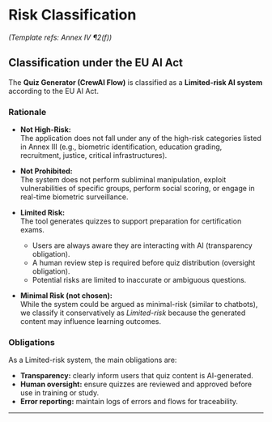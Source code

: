 # Risk Classification

*(Template refs: Annex IV ¶2(f))*  

## Classification under the EU AI Act

The **Quiz Generator (CrewAI Flow)** is classified as a **Limited-risk AI system** according to the EU AI Act.  

### Rationale

- **Not High-Risk:**  
  The application does not fall under any of the high-risk categories listed in Annex III (e.g., biometric identification, education grading, recruitment, justice, critical infrastructures).  

- **Not Prohibited:**  
  The system does not perform subliminal manipulation, exploit vulnerabilities of specific groups, perform social scoring, or engage in real-time biometric surveillance.  

- **Limited Risk:**  
  The tool generates quizzes to support preparation for certification exams.  
  - Users are always aware they are interacting with AI (transparency obligation).  
  - A human review step is required before quiz distribution (oversight obligation).  
  - Potential risks are limited to inaccurate or ambiguous questions.  

- **Minimal Risk (not chosen):**  
  While the system could be argued as minimal-risk (similar to chatbots), we classify it conservatively as *Limited-risk* because the generated content may influence learning outcomes.

### Obligations

As a Limited-risk system, the main obligations are:  
- **Transparency:** clearly inform users that quiz content is AI-generated.  
- **Human oversight:** ensure quizzes are reviewed and approved before use in training or study.  
- **Error reporting:** maintain logs of errors and flows for traceability.  

---

